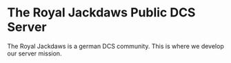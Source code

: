 # The Royal Jackdaws Public DCS Server
The Royal Jackdaws is a german DCS community. This is where we develop our server mission.
